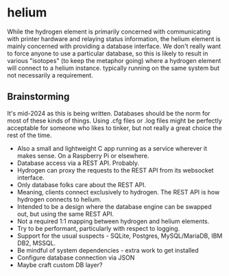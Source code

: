 # helium
While the hydrogen element is primarily concerned with communicating with printer hardware and relaying status information, the helium element is mainly concerned with providing a database interface. We don't really want to force anyone to use a particular database, so this is likely to result in various "isotopes" (to keep the metaphor going) where a hydrogen element will connect to a helium instance. typically running on the same system but not necessarily a requirement.

## Brainstorming
It's mid-2024 as this is being written. Databases should be the norm for most of these kinds of things. Using .cfg files or .log files might be perfectly acceptable for someone who likes to tinker, but not really a great choice the rest of the time.

- Also a small and lightweight C app running as a service wherever it makes sense. On a Raspberry Pi or elsewhere.
- Database access via a REST API. Probably.
- Hydrogen can proxy the requests to the REST API from its websocket interface.
- Only database folks care about the REST API.
- Meaning, clients connect exclusively to hydrogen. The REST API is how hydrogen connects to helium.
- Intended to be a design where the database engine can be swapped out, but using the same REST API.
- Not a required 1:1 mapping between hydrogen and helium elements.
- Try to be performant, particularly with respect to logging.
- Support for the usual suspects - SQLite, Postgres, MySQL/MariaDB, IBM DB2, MSSQL.
- Be mindful of system dependencies - extra work to get installed
- Configure database connection via JSON
- Maybe craft custom DB layer? 

